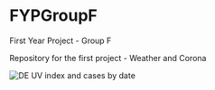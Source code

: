 # FYPGroupF
First Year Project - Group F 

Repository for the first project - Weather and Corona

![DE UV index and cases by date](Figures/DE-UV-index-and-cases-by-date.png)
